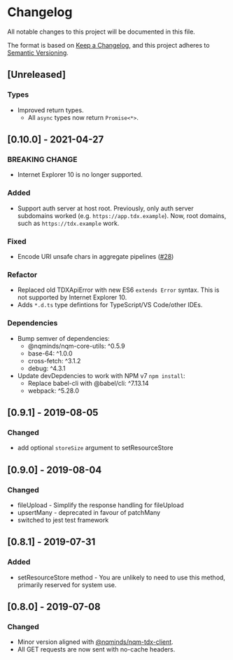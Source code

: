 # Changelog
All notable changes to this project will be documented in this file.

The format is based on [Keep a Changelog](https://keepachangelog.com/en/1.0.0/),
and this project adheres to [Semantic Versioning](https://semver.org/spec/v2.0.0.html).

## [Unreleased]

### Types

- Improved return types.
  - All `async` types now return `Promise<*>`.

## [0.10.0] - 2021-04-27

### BREAKING CHANGE

- Internet Explorer 10 is no longer supported.

### Added

- Support auth server at host root.
  Previously, only auth server subdomains worked (e.g. `https://app.tdx.example`).
  Now, root domains, such as `https://tdx.example` work.

### Fixed

- Encode URI unsafe chars in aggregate pipelines ([#28](https://github.com/nqminds/nqm-api-tdx/pull/28))

### Refactor

- Replaced old TDXApiError with new ES6 `extends Error` syntax.
  This is not supported by Internet Explorer 10.
- Adds `*.d.ts` type defintions for TypeScript/VS Code/other IDEs.

### Dependencies

- Bump semver of dependencies:
  - @nqminds/nqm-core-utils: ^0.5.9
  - base-64: ^1.0.0
  - cross-fetch: ^3.1.2
  - debug: ^4.3.1
- Update devDepdencies to work with NPM v7 `npm install`:
  - Replace babel-cli with @babel/cli: ^7.13.14
  - webpack: ^5.28.0

## [0.9.1] - 2019-08-05
### Changed
- add optional `storeSize` argument to setResourceStore

## [0.9.0] - 2019-08-04
### Changed
- fileUpload - Simplify the response handling for fileUpload
- upsertMany - deprecated in favour of patchMany
- switched to jest test framework

## [0.8.1] - 2019-07-31
### Added
- setResourceStore method - You are unlikely to need to use this method, primarily reserved for system use.

## [0.8.0] - 2019-07-08
### Changed
- Minor version aligned with [@nqminds/nqm-tdx-client](https://github.com/nqminds/nqm-tdx-client).
- All GET requests are now sent with no-cache headers.